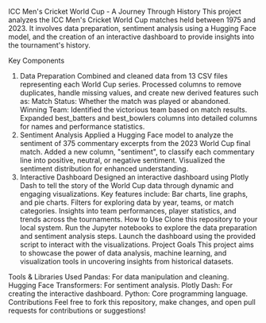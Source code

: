 ICC Men's Cricket World Cup - A Journey Through History
This project analyzes the ICC Men's Cricket World Cup matches held between 1975 and 2023. It involves data preparation, sentiment analysis using a Hugging Face model, and the creation of an interactive dashboard to provide insights into the tournament's history.

Key Components
1. Data Preparation
Combined and cleaned data from 13 CSV files representing each World Cup series.
Processed columns to remove duplicates, handle missing values, and create new derived features such as:
Match Status: Whether the match was played or abandoned.
Winning Team: Identified the victorious team based on match results.
Expanded best_batters and best_bowlers columns into detailed columns for names and performance statistics.
2. Sentiment Analysis
Applied a Hugging Face model to analyze the sentiment of 375 commentary excerpts from the 2023 World Cup final match.
Added a new column, "sentiment", to classify each commentary line into positive, neutral, or negative sentiment.
Visualized the sentiment distribution for enhanced understanding.
3. Interactive Dashboard
Designed an interactive dashboard using Plotly Dash to tell the story of the World Cup data through dynamic and engaging visualizations.
Key features include:
Bar charts, line graphs, and pie charts.
Filters for exploring data by year, teams, or match categories.
Insights into team performances, player statistics, and trends across the tournaments.
How to Use
Clone this repository to your local system.
Run the Jupyter notebooks to explore the data preparation and sentiment analysis steps.
Launch the dashboard using the provided script to interact with the visualizations.
Project Goals
This project aims to showcase the power of data analysis, machine learning, and visualization tools in uncovering insights from historical datasets.

Tools & Libraries Used
Pandas: For data manipulation and cleaning.
Hugging Face Transformers: For sentiment analysis.
Plotly Dash: For creating the interactive dashboard.
Python: Core programming language.
Contributions
Feel free to fork this repository, make changes, and open pull requests for contributions or suggestions!
